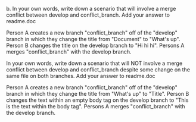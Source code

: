 b. In your own words, write down a scenario that will involve a merge conflict between
develop and conflict_branch. Add your answer to readme.doc

Person A creates a new branch "conflict_branch" off of the "develop" branch in which they change the title from "Document" to "What's up". Person B changes the title on the develop branch to "Hi hi hi". 
Persons A merges "conflict_branch" with the develop branch.

In your own words, write down a scenario that will NOT involve a merge conflict
between develop and conflict_branch despite some change on the same file on both
branches. Add your answer to readme.doc

Person A creates a new branch "conflict_branch" off of the "develop" branch in which they change the title from "What's up" to "Title". Person B changes the text within an empty body tag
on the develop branch to "This is the text within the body tag". Persons A merges "conflict_branch" with the develop branch.
